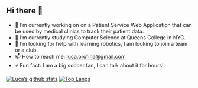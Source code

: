 ## Hi there 👋

<!--
**lucaorofina/lucaorofina** is a ✨ _special_ ✨ repository because its `README.md` (this file) appears on your GitHub profile.

Here are some ideas to get you started:
-->
- 🔭 I’m currently working on on a Patient Service Web Application that can be used by medical clinics to track their patient data.
- 🌱 I’m currently studying Computer Science at Queens College in NYC.
- 🤔 I’m looking for help with learning robotics, I am looking to join a team or a club.
- 📫 How to reach me: luca.orofina@gmail.com
- ⚡ Fun fact: I am a big soccer fan, I can talk about it for hours!


[![Luca’s github stats](https://github-readme-stats.vercel.app/api?username=lucaorofina)](https://github.com/lucaorofina)
[![Top Langs](https://github-readme-stats.vercel.app/api/top-langs/?username=lucaorofina&layout=compact)](https://github.com/lucaorofina)
